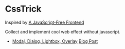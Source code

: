 # CssTrick
Inspired by [A JavaScript-Free Frontend](https://morioh.com/p/4f15ea6c6218)

Collect and implement cool web effect without javascript.
* [Modal, Dialog, Lightbox, Overlay](https://z29591259.github.io/CssTrick/Modal.html)  [Blog Post](https://woodloch.blog/?p=254)
